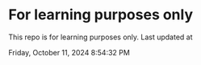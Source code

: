 # For learning purposes only
This repo is for learning purposes only.
Last updated at

Friday, October 11, 2024 8:54:32 PM

